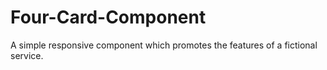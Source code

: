 # Four-Card-Component
A simple responsive component which promotes the features of a fictional service.
